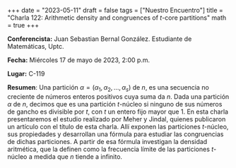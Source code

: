 +++
date  = "2023-05-11"
draft = false
tags  = ["Nuestro Encuentro"]
title = "Charla 122: Arithmetic density and congruences of $t$-core partitions"
math  = true
+++

**Conferencista:** Juan Sebastian Bernal González. Estudiante de Matemáticas, Uptc.

**Fecha:** Miércoles 17 de mayo de 2023, 2:00 p.m.

**Lugar:** C-119

**Resumen**: Una partición $\alpha= (\alpha_1, \alpha_2,\ldots,\alpha_s)$ de $n$, es una secuencia no creciente de números enteros positivos cuya suma da $n$. Dada una partición $\alpha$ de $n$, decimos que es una partición $t$-núcleo si ninguno de sus números de gancho es divisible por $t$, con $t$ un entero fijo mayor que $1$. En esta charla presentaremos el estudio realizado por Meher y Jindal, quienes publicaron un artículo con el título de esta charla. Allí exponen las particiones $t$-núcleo, sus propiedades y desarrollan una fórmula para estudiar las congruencias de dichas particiones. A partir de esa fórmula investigan la densidad aritmética, que la definen como la frecuencia límite de las particiones $t$-núcleo a medida que $n$ tiende a infinito. 
